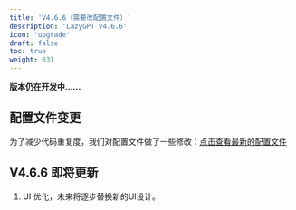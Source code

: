 ```yaml
---
title: 'V4.6.6（需要改配置文件）'
description: 'LazyGPT V4.6.6'
icon: 'upgrade'
draft: false
toc: true
weight: 831
---
```


**版本仍在开发中……**

## 配置文件变更

为了减少代码重复度，我们对配置文件做了一些修改：[点击查看最新的配置文件](/docs/development/configuration/)



## V4.6.6 即将更新

1. UI 优化，未来将逐步替换新的UI设计。


